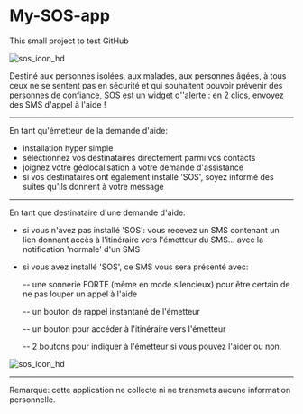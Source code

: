 # My-SOS-app
This small project to test GitHub

![sos_icon_hd](https://cloud.githubusercontent.com/assets/19465756/23761519/563f228a-04f3-11e7-8de8-4b1e490cec23.png)

Destiné aux personnes isolées, aux malades, aux personnes âgées, à tous ceux ne se sentent pas en sécurité et qui souhaitent pouvoir prévenir des personnes de confiance, 
SOS est un widget d''alerte : en 2 clics, envoyez des SMS d'appel à l'aide !

---
En tant qu'émetteur de la demande d'aide:
- installation hyper simple
- sélectionnez vos destinataires directement parmi vos contacts
- joignez votre géolocalisation à votre demande d'assistance
- si vos destinataires ont également installé 'SOS', soyez informé des suites qu'ils donnent à votre message

---
En tant que destinataire d'une demande d'aide:
- si vous n'avez pas installé 'SOS': vous recevez un SMS contenant un lien donnant accès à l'itinéraire vers l'émetteur du SMS... avec la notification 'normale' d'un SMS 

- si vous avez installé 'SOS', ce SMS vous sera présenté avec:

     -- une sonnerie FORTE (même en mode silencieux) pour être certain de ne pas louper un appel à l'aide
	 
     -- un bouton de rappel instantané de l'émetteur
	 
     -- un bouton pour accéder à l'itinéraire vers l'émetteur
	 
     -- 2 boutons pour indiquer à l'émetteur si vous pouvez l'aider ou non.

![sos_icon_hd](https://cloud.githubusercontent.com/assets/19465756/23761764/33a9ca62-04f4-11e7-9221-4474199b3617.png)

---
Remarque: cette application ne collecte ni ne transmets aucune information personnelle.
